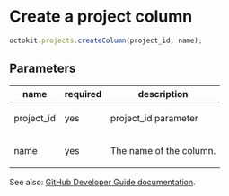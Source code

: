# Create a project column

```js
octokit.projects.createColumn(project_id, name);
```

## Parameters

<table>
  <thead>
    <tr>
      <th>name</th>
      <th>required</th>
      <th>description</th>
    </tr>
  </thead>
  <tbody>
    <tr><td>project_id</td><td>yes</td><td>

project_id parameter

</td></tr>
<tr><td>name</td><td>yes</td><td>

The name of the column.

</td></tr>
  </tbody>
</table>

See also: [GitHub Developer Guide documentation](endpoint.documentationUrl).
